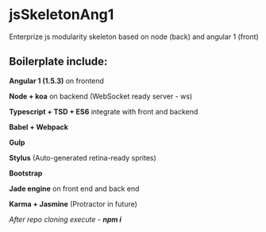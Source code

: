 # jsSkeletonAng1
Enterprize js modularity skeleton based on node (back) and angular 1 (front)

<h2> Boilerplate include: </h2>

<b>Angular 1  (1.5.3)</b>  on frontend

<b>Node + koa</b>   on backend   (WebSocket ready  server    - ws)

<b>Typescript + TSD + ES6</b> integrate with front and backend

<b>Babel + Webpack</b>

<b>Gulp</b>

<b>Stylus</b> (Auto-generated retina-ready sprites)

<b>Bootstrap</b>

<b>Jade engine</b> on front end and back end

<b>Karma + Jasmine</b> (Protractor in future)




<i>After repo cloning execute -  <b>npm i</b> </i>
